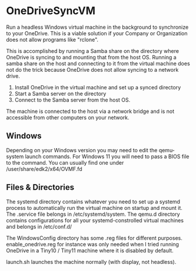 # OneDriveSyncVM
Run a headless Windows virtual machine in the background to synchronize to your OneDrive. This is a viable solution if your Company or Organization does not allow programs like "rclone".

This is accomplished by running a Samba share on the directory where OneDrive is syncing to and mounting that from the host OS. Running a samba share on the host and connecting to it from the virtual machine does not do the trick because OneDrive does not allow syncing to a network drive.

1. Install OneDrive in the virtual machine and set up a synced directory
2. Start a Samba server on the directory
3. Connect to the Samba server from the host OS.

The machine is connected to the host via a network bridge and is not accessible from other computers on your network.

## Windows

Depending on your Windows version you may need to edit the qemu-system launch commands. For Windows 11 you will need to pass a BIOS file to the command. You can usually find one under /user/share/edk2/x64/OVMF.fd

## Files & Directories
The systemd directory contains whatever you need to set up a systemd process to automatically run the virtual machine on startup and mount it. The .service file belongs in /etc/systemd/system.
The qemu.d directory contains configurations for all your systemd-constrolled virtual machines and belongs in /etc/conf.d/

The WindowsConfig directory has some .reg files for different purposes. enable_onedrive.reg for instance was only needed when I tried running OneDrive in a Tiny10 / Tiny11 machine where it is disabled by default.

launch.sh launches the machine normally (with display, not headless).
